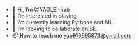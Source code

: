 - 👋 Hi, I’m @YAOLEI-hub
- 👀 I’m interested in playing.
- 🌱 I’m currently learning Pythone and ML.
- 💞️ I’m looking to collaborate on SE.
- 📫 How to reach me yao919995873@gmail.com

<!---
YAOLEI-hub/YAOLEI-hub is a ✨ special ✨ repository because its `README.md` (this file) appears on your GitHub profile.
You can click the Preview link to take a look at your changes.
--->
